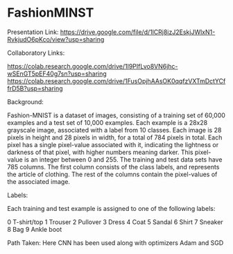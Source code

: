 # FashionMINST

Presentation Link: https://drive.google.com/file/d/1lCRj8izJ2EskjJWlxN1-RvkjudO6pKco/view?usp=sharing

Collaboratory Links:

https://colab.research.google.com/drive/1l9PIfLvo8VN6jhc-wSEnGT5pEF40g7sn?usp=sharing
https://colab.research.google.com/drive/1FusOpjhAAsOK0qqfzVXTmDctYCffrD5B?usp=sharing

Background:

Fashion-MNIST is a dataset of images, consisting of a training set of 60,000 examples and a test set of 10,000 examples. Each example is a 28x28 grayscale image, associated with a label from 10 classes. Each image is 28 pixels in height and 28 pixels in width, for a total of 784 pixels in total. Each pixel has a single pixel-value associated with it, indicating the lightness or darkness of that pixel, with higher numbers meaning darker. This pixel-value is an integer between 0 and 255. The training and test data sets have 785 columns. The first column consists of the class labels, and represents the article of clothing. The rest of the columns contain the pixel-values of the associated image.

Labels:

Each training and test example is assigned to one of the following labels:

0 T-shirt/top
1 Trouser
2 Pullover
3 Dress
4 Coat
5 Sandal
6 Shirt
7 Sneaker
8 Bag
9 Ankle boot

Path Taken:
Here CNN has been used along with optimizers Adam and SGD
